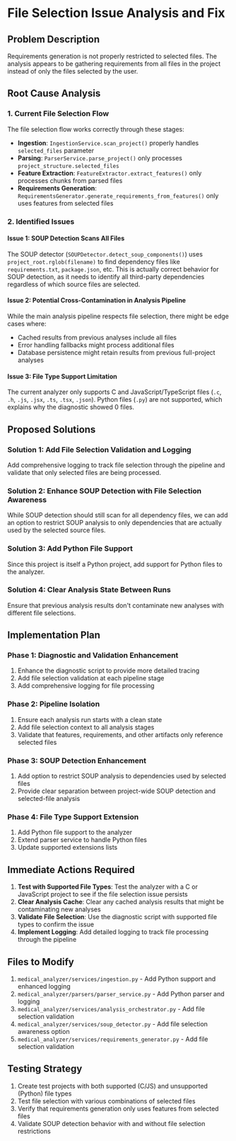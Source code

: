# File Selection Issue Analysis and Fix

## Problem Description
Requirements generation is not properly restricted to selected files. The analysis appears to be gathering requirements from all files in the project instead of only the files selected by the user.

## Root Cause Analysis

### 1. Current File Selection Flow
The file selection flow works correctly through these stages:
- **Ingestion**: `IngestionService.scan_project()` properly handles `selected_files` parameter
- **Parsing**: `ParserService.parse_project()` only processes `project_structure.selected_files`
- **Feature Extraction**: `FeatureExtractor.extract_features()` only processes chunks from parsed files
- **Requirements Generation**: `RequirementsGenerator.generate_requirements_from_features()` only uses features from selected files

### 2. Identified Issues

#### Issue 1: SOUP Detection Scans All Files
The SOUP detector (`SOUPDetector.detect_soup_components()`) uses `project_root.rglob(filename)` to find dependency files like `requirements.txt`, `package.json`, etc. This is actually correct behavior for SOUP detection, as it needs to identify all third-party dependencies regardless of which source files are selected.

#### Issue 2: Potential Cross-Contamination in Analysis Pipeline
While the main analysis pipeline respects file selection, there might be edge cases where:
- Cached results from previous analyses include all files
- Error handling fallbacks might process additional files
- Database persistence might retain results from previous full-project analyses

#### Issue 3: File Type Support Limitation
The current analyzer only supports C and JavaScript/TypeScript files (`.c`, `.h`, `.js`, `.jsx`, `.ts`, `.tsx`, `.json`). Python files (`.py`) are not supported, which explains why the diagnostic showed 0 files.

## Proposed Solutions

### Solution 1: Add File Selection Validation and Logging
Add comprehensive logging to track file selection through the pipeline and validate that only selected files are being processed.

### Solution 2: Enhance SOUP Detection with File Selection Awareness
While SOUP detection should still scan for all dependency files, we can add an option to restrict SOUP analysis to only dependencies that are actually used by the selected source files.

### Solution 3: Add Python File Support
Since this project is itself a Python project, add support for Python files to the analyzer.

### Solution 4: Clear Analysis State Between Runs
Ensure that previous analysis results don't contaminate new analyses with different file selections.

## Implementation Plan

### Phase 1: Diagnostic and Validation Enhancement
1. Enhance the diagnostic script to provide more detailed tracing
2. Add file selection validation at each pipeline stage
3. Add comprehensive logging for file processing

### Phase 2: Pipeline Isolation
1. Ensure each analysis run starts with a clean state
2. Add file selection context to all analysis stages
3. Validate that features, requirements, and other artifacts only reference selected files

### Phase 3: SOUP Detection Enhancement
1. Add option to restrict SOUP analysis to dependencies used by selected files
2. Provide clear separation between project-wide SOUP detection and selected-file analysis

### Phase 4: File Type Support Extension
1. Add Python file support to the analyzer
2. Extend parser service to handle Python files
3. Update supported extensions lists

## Immediate Actions Required

1. **Test with Supported File Types**: Test the analyzer with a C or JavaScript project to see if the file selection issue persists
2. **Clear Analysis Cache**: Clear any cached analysis results that might be contaminating new analyses
3. **Validate File Selection**: Use the diagnostic script with supported file types to confirm the issue
4. **Implement Logging**: Add detailed logging to track file processing through the pipeline

## Files to Modify

1. `medical_analyzer/services/ingestion.py` - Add Python support and enhanced logging
2. `medical_analyzer/parsers/parser_service.py` - Add Python parser and logging
3. `medical_analyzer/services/analysis_orchestrator.py` - Add file selection validation
4. `medical_analyzer/services/soup_detector.py` - Add file selection awareness option
5. `medical_analyzer/services/requirements_generator.py` - Add file selection validation

## Testing Strategy

1. Create test projects with both supported (C/JS) and unsupported (Python) file types
2. Test file selection with various combinations of selected files
3. Verify that requirements generation only uses features from selected files
4. Validate SOUP detection behavior with and without file selection restrictions
